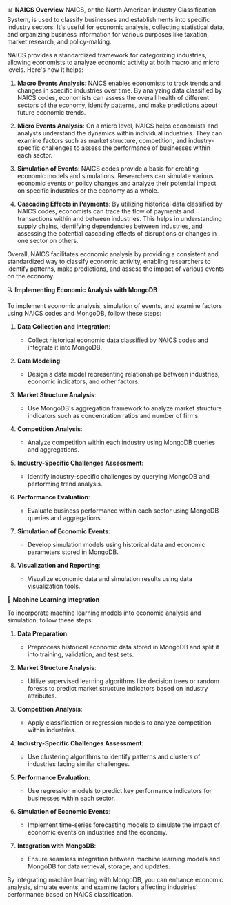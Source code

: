 📊 **NAICS Overview**
NAICS, or the North American Industry Classification System, is used to classify businesses and establishments into specific industry sectors. It's useful for economic analysis, collecting statistical data, and organizing business information for various purposes like taxation, market research, and policy-making.

NAICS provides a standardized framework for categorizing industries, allowing economists to analyze economic activity at both macro and micro levels. Here's how it helps:

1. **Macro Events Analysis**: NAICS enables economists to track trends and changes in specific industries over time. By analyzing data classified by NAICS codes, economists can assess the overall health of different sectors of the economy, identify patterns, and make predictions about future economic trends.

2. **Micro Events Analysis**: On a micro level, NAICS helps economists and analysts understand the dynamics within individual industries. They can examine factors such as market structure, competition, and industry-specific challenges to assess the performance of businesses within each sector.

3. **Simulation of Events**: NAICS codes provide a basis for creating economic models and simulations. Researchers can simulate various economic events or policy changes and analyze their potential impact on specific industries or the economy as a whole.

4. **Cascading Effects in Payments**: By utilizing historical data classified by NAICS codes, economists can trace the flow of payments and transactions within and between industries. This helps in understanding supply chains, identifying dependencies between industries, and assessing the potential cascading effects of disruptions or changes in one sector on others.

Overall, NAICS facilitates economic analysis by providing a consistent and standardized way to classify economic activity, enabling researchers to identify patterns, make predictions, and assess the impact of various events on the economy.

🔍 **Implementing Economic Analysis with MongoDB**

To implement economic analysis, simulation of events, and examine factors using NAICS codes and MongoDB, follow these steps:

1. **Data Collection and Integration**:
   - Collect historical economic data classified by NAICS codes and integrate it into MongoDB.

2. **Data Modeling**:
   - Design a data model representing relationships between industries, economic indicators, and other factors.

3. **Market Structure Analysis**:
   - Use MongoDB's aggregation framework to analyze market structure indicators such as concentration ratios and number of firms.

4. **Competition Analysis**:
   - Analyze competition within each industry using MongoDB queries and aggregations.

5. **Industry-Specific Challenges Assessment**:
   - Identify industry-specific challenges by querying MongoDB and performing trend analysis.

6. **Performance Evaluation**:
   - Evaluate business performance within each sector using MongoDB queries and aggregations.

7. **Simulation of Economic Events**:
   - Develop simulation models using historical data and economic parameters stored in MongoDB.

8. **Visualization and Reporting**:
   - Visualize economic data and simulation results using data visualization tools.

🤖 **Machine Learning Integration**

To incorporate machine learning models into economic analysis and simulation, follow these steps:

1. **Data Preparation**:
   - Preprocess historical economic data stored in MongoDB and split it into training, validation, and test sets.

2. **Market Structure Analysis**:
   - Utilize supervised learning algorithms like decision trees or random forests to predict market structure indicators based on industry attributes.

3. **Competition Analysis**:
   - Apply classification or regression models to analyze competition within industries.

4. **Industry-Specific Challenges Assessment**:
   - Use clustering algorithms to identify patterns and clusters of industries facing similar challenges.

5. **Performance Evaluation**:
   - Use regression models to predict key performance indicators for businesses within each sector.

6. **Simulation of Economic Events**:
   - Implement time-series forecasting models to simulate the impact of economic events on industries and the economy.

7. **Integration with MongoDB**:
   - Ensure seamless integration between machine learning models and MongoDB for data retrieval, storage, and updates.

By integrating machine learning with MongoDB, you can enhance economic analysis, simulate events, and examine factors affecting industries' performance based on NAICS classification.